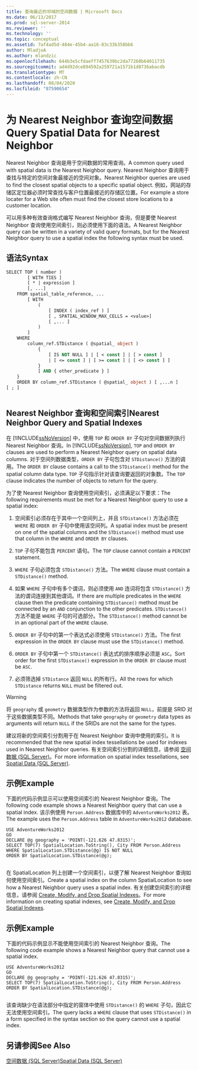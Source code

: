 ```yaml
---
title: 查询最近的邻域的空间数据 | Microsoft Docs
ms.date: 06/13/2017
ms.prod: sql-server-2014
ms.reviewer: ''
ms.technology: ''
ms.topic: conceptual
ms.assetid: 7af4ad5d-484e-45b4-aa16-83c33b358bb6
author: MladjoA
ms.author: mlandzic
ms.openlocfilehash: 644b3e5cfdaeff7457639bc2da77260b64011735
ms.sourcegitcommit: ad4d92dce894592a259721a1571b1d8736abacdb
ms.translationtype: MT
ms.contentlocale: zh-CN
ms.lasthandoff: 08/04/2020
ms.locfileid: "87590654"
---
```

# <a name="query-spatial-data-for-nearest-neighbor"></a><span data-ttu-id="44b7e-102">为 Nearest Neighbor 查询空间数据</span><span class="sxs-lookup"><span data-stu-id="44b7e-102">Query Spatial Data for Nearest Neighbor</span></span>
  <span data-ttu-id="44b7e-103">Nearest Neighbor 查询是用于空间数据的常用查询。</span><span class="sxs-lookup"><span data-stu-id="44b7e-103">A common query used with spatial data is the Nearest Neighbor query.</span></span> <span data-ttu-id="44b7e-104">Nearest Neighbor 查询用于查找与特定的空间对象最接近的空间对象。</span><span class="sxs-lookup"><span data-stu-id="44b7e-104">Nearest Neighbor queries are used to find the closest spatial objects to a specific spatial object.</span></span> <span data-ttu-id="44b7e-105">例如，网站的存储区定位器必须时常查找与客户位置最接近的存储区位置。</span><span class="sxs-lookup"><span data-stu-id="44b7e-105">For example a store locater for a Web site often must find the closest store locations to a customer location.</span></span>  
  
 <span data-ttu-id="44b7e-106">可以用多种有效查询格式编写 Nearest Neighbor 查询，但是要使 Nearest Neighbor 查询使用空间索引，则必须使用下面的语法。</span><span class="sxs-lookup"><span data-stu-id="44b7e-106">A Nearest Neighbor query can be written in a variety of valid query formats, but for the Nearest Neighbor query to use a spatial index the following syntax must be used.</span></span>  
  
## <a name="syntax"></a><span data-ttu-id="44b7e-107">语法</span><span class="sxs-lookup"><span data-stu-id="44b7e-107">Syntax</span></span>  
  
```vb  
SELECT TOP ( number )  
        [ WITH TIES ]  
        [ * | expression ]   
        [, ...]  
    FROM spatial_table_reference, ...   
        [ WITH   
            (   
                [ INDEX ( index_ref ) ]   
                [ , SPATIAL_WINDOW_MAX_CELLS = <value>]   
                [ ,... ]   
            )   
        ]  
    WHERE   
        column_ref.STDistance ( @spatial_ object )   
            {   
                [ IS NOT NULL ] | [ < const ] | [ > const ]   
                | [ <= const ] | [ >= const ] | [ <> const ] ]   
            }  
            [ AND { other_predicate } ]   
    }  
    ORDER BY column_ref.STDistance ( @spatial_ object ) [ ,...n ]  
[ ; ]  
  
```  
  
## <a name="nearest-neighbor-query-and-spatial-indexes"></a><span data-ttu-id="44b7e-108">Nearest Neighbor 查询和空间索引</span><span class="sxs-lookup"><span data-stu-id="44b7e-108">Nearest Neighbor Query and Spatial Indexes</span></span>  
 <span data-ttu-id="44b7e-109">在 [!INCLUDE[ssNoVersion](../../includes/ssnoversion-md.md)] 中，使用 `TOP` 和 `ORDER BY` 子句对空间数据列执行 Nearest Neighbor 查询。</span><span class="sxs-lookup"><span data-stu-id="44b7e-109">In [!INCLUDE[ssNoVersion](../../includes/ssnoversion-md.md)], `TOP` and `ORDER BY` clauses are used to perform a Nearest Neighbor query on spatial data columns.</span></span> <span data-ttu-id="44b7e-110">对于空间列数据类型，`ORDER BY` 子句包含对 `STDistance()` 方法的调用。</span><span class="sxs-lookup"><span data-stu-id="44b7e-110">The `ORDER BY` clause contains a call to the `STDistance()` method for the spatial column data type.</span></span> <span data-ttu-id="44b7e-111">`TOP` 子句指示针对该查询要返回的对象数。</span><span class="sxs-lookup"><span data-stu-id="44b7e-111">The `TOP` clause indicates the number of objects to return for the query.</span></span>  
  
 <span data-ttu-id="44b7e-112">为了使 Nearest Neighbor 查询使用空间索引，必须满足以下要求：</span><span class="sxs-lookup"><span data-stu-id="44b7e-112">The following requirements must be met for a Nearest Neighbor query to use a spatial index:</span></span>  
  
1.  <span data-ttu-id="44b7e-113">空间索引必须存在于其中一个空间列上，并且 `STDistance()` 方法必须在 `WHERE` 和 `ORDER BY` 子句中使用该空间列。</span><span class="sxs-lookup"><span data-stu-id="44b7e-113">A spatial index must be present on one of the spatial columns and the `STDistance()` method must use that column in the `WHERE` and `ORDER BY` clauses.</span></span>  
  
2.  <span data-ttu-id="44b7e-114">`TOP` 子句不能包含 `PERCENT` 语句。</span><span class="sxs-lookup"><span data-stu-id="44b7e-114">The `TOP` clause cannot contain a `PERCENT` statement.</span></span>  
  
3.  <span data-ttu-id="44b7e-115">`WHERE` 子句必须包含 `STDistance()` 方法。</span><span class="sxs-lookup"><span data-stu-id="44b7e-115">The `WHERE` clause must contain a `STDistance()` method.</span></span>  
  
4.  <span data-ttu-id="44b7e-116">如果 `WHERE` 子句中有多个谓词，则必须使用 `AND` 连词将包含 `STDistance()` 方法的谓词连接到其他谓词。</span><span class="sxs-lookup"><span data-stu-id="44b7e-116">If there are multiple predicates in the `WHERE` clause then the predicate containing `STDistance()` method must be connected by an `AND` conjunction to the other predicates.</span></span> <span data-ttu-id="44b7e-117">`STDistance()` 方法不能是 `WHERE` 子句的可选部分。</span><span class="sxs-lookup"><span data-stu-id="44b7e-117">The `STDistance()` method cannot be in an optional part of the `WHERE` clause.</span></span>  
  
5.  <span data-ttu-id="44b7e-118">`ORDER BY` 子句中的第一个表达式必须使用 `STDistance()` 方法。</span><span class="sxs-lookup"><span data-stu-id="44b7e-118">The first expression in the `ORDER BY` clause must use the `STDistance()` method.</span></span>  
  
6.  <span data-ttu-id="44b7e-119">`ORDER BY` 子句中第一个 `STDistance()` 表达式的排序顺序必须是 `ASC`。</span><span class="sxs-lookup"><span data-stu-id="44b7e-119">Sort order for the first `STDistance()` expression in the `ORDER BY` clause must be `ASC`.</span></span>  
  
7.  <span data-ttu-id="44b7e-120">必须筛选掉 `STDistance` 返回 `NULL` 的所有行。</span><span class="sxs-lookup"><span data-stu-id="44b7e-120">All the rows for which `STDistance` returns `NULL` must be filtered out.</span></span>  
  
> [!WARNING]  
>  <span data-ttu-id="44b7e-121">将 `geography` 或 `geometry` 数据类型作为参数的方法将返回 `NULL`，前提是 SRID 对于这些数据类型不同。</span><span class="sxs-lookup"><span data-stu-id="44b7e-121">Methods that take `geography` or `geometry` data types as arguments will return `NULL` if the SRIDs are not the same for the types.</span></span>  
  
 <span data-ttu-id="44b7e-122">建议将新的空间索引分割用于在 Nearest Neighbor 查询中使用的索引。</span><span class="sxs-lookup"><span data-stu-id="44b7e-122">It is recommended that the new spatial index tessellations be used for indexes used in Nearest Neighbor queries.</span></span> <span data-ttu-id="44b7e-123">有关空间索引分割的详细信息，请参阅 [空间数据 (SQL Server)](spatial-data-sql-server.md)。</span><span class="sxs-lookup"><span data-stu-id="44b7e-123">For more information on spatial index tessellations, see [Spatial Data &#40;SQL Server&#41;](spatial-data-sql-server.md).</span></span>  
  
## <a name="example"></a><span data-ttu-id="44b7e-124">示例</span><span class="sxs-lookup"><span data-stu-id="44b7e-124">Example</span></span>  
 <span data-ttu-id="44b7e-125">下面的代码示例显示可以使用空间索引的 Nearest Neighbor 查询。</span><span class="sxs-lookup"><span data-stu-id="44b7e-125">The following code example shows a Nearest Neighbor query that can use a spatial index.</span></span> <span data-ttu-id="44b7e-126">该示例使用 `Person.Address` 数据库中的 `AdventureWorks2012` 表。</span><span class="sxs-lookup"><span data-stu-id="44b7e-126">The example uses the `Person.Address` table in `AdventureWorks2012` database.</span></span>  
  
```  
USE AdventureWorks2012  
GO  
DECLARE @g geography = 'POINT(-121.626 47.8315)';  
SELECT TOP(7) SpatialLocation.ToString(), City FROM Person.Address  
WHERE SpatialLocation.STDistance(@g) IS NOT NULL  
ORDER BY SpatialLocation.STDistance(@g);  
  
```  
  
 <span data-ttu-id="44b7e-127">在 SpatialLocation 列上创建一个空间索引，以便了解 Nearest Neighbor 查询如何使用空间索引。</span><span class="sxs-lookup"><span data-stu-id="44b7e-127">Create a spatial index on the column SpatialLocation to see how a Nearest Neighbor query uses a spatial index.</span></span> <span data-ttu-id="44b7e-128">有关创建空间索引的详细信息，请参阅 [Create, Modify, and Drop Spatial Indexes](create-modify-and-drop-spatial-indexes.md)。</span><span class="sxs-lookup"><span data-stu-id="44b7e-128">For more information on creating spatial indexes, see [Create, Modify, and Drop Spatial Indexes](create-modify-and-drop-spatial-indexes.md).</span></span>  
  
## <a name="example"></a><span data-ttu-id="44b7e-129">示例</span><span class="sxs-lookup"><span data-stu-id="44b7e-129">Example</span></span>  
 <span data-ttu-id="44b7e-130">下面的代码示例显示不能使用空间索引的 Nearest Neighbor 查询。</span><span class="sxs-lookup"><span data-stu-id="44b7e-130">The following code example shows a Nearest Neighbor query that cannot use a spatial index.</span></span>  
  
```  
USE AdventureWorks2012  
GO  
DECLARE @g geography = 'POINT(-121.626 47.8315)';  
SELECT TOP(7) SpatialLocation.ToString(), City FROM Person.Address  
ORDER BY SpatialLocation.STDistance(@g);  
  
```  
  
 <span data-ttu-id="44b7e-131">该查询缺少在语法部分中指定的窗体中使用 `STDistance()` 的 `WHERE` 子句，因此它无法使用空间索引。</span><span class="sxs-lookup"><span data-stu-id="44b7e-131">The query lacks a `WHERE` clause that uses `STDistance()` in a form specified in the syntax section so the query cannot use a spatial index.</span></span>  
  
## <a name="see-also"></a><span data-ttu-id="44b7e-132">另请参阅</span><span class="sxs-lookup"><span data-stu-id="44b7e-132">See Also</span></span>  
 [<span data-ttu-id="44b7e-133">空间数据 (SQL Server)</span><span class="sxs-lookup"><span data-stu-id="44b7e-133">Spatial Data &#40;SQL Server&#41;</span></span>](spatial-data-sql-server.md)  
  
  
